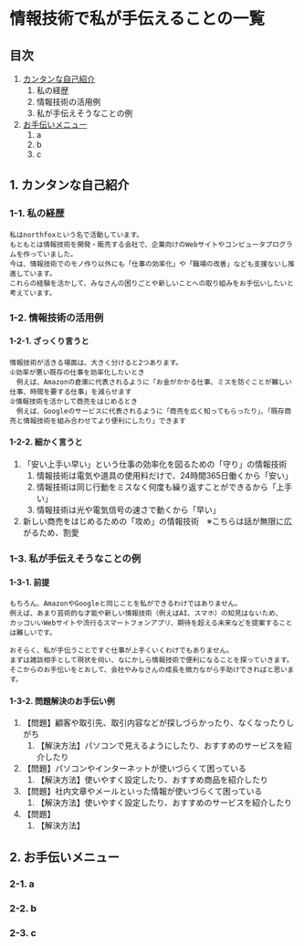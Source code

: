 情報技術で私が手伝えることの一覧
===

## 目次
1. [カンタンな自己紹介](#1-カンタンな自己紹介)
   1. 私の経歴
   1. 情報技術の活用例
   1. 私が手伝えそうなことの例
1. [お手伝いメニュー](#2-お手伝いメニュー)
   1. a
   1. b
   1. c

## 1. カンタンな自己紹介
### 1-1. 私の経歴
```
私はnorthfoxという名で活動しています。
もともとは情報技術を開発・販売する会社で、企業向けのWebサイトやコンピュータプログラムを作っていました。
今は、情報技術でのモノ作り以外にも「仕事の効率化」や「職場の改善」なども支援ないし推進しています。
これらの経験を活かして、みなさんの困りごとや新しいことへの取り組みをお手伝いしたいと考えています。
```

### 1-2. 情報技術の活用例
#### 1-2-1. ざっくり言うと
```
情報技術が活きる場面は、大きく分けると2つあります。
①効率が悪い既存の仕事を効率化したいとき
　例えば、Amazonの倉庫に代表されるように「お金がかかる仕事、ミスを防ぐことが難しい仕事、時間を要する仕事」を減らせます
②情報技術を活かして商売をはじめるとき
　例えば、Googleのサービスに代表されるように「商売を広く知ってもらったり」、「既存商売と情報技術を組み合わせてより便利にしたり」できます
```

#### 1-2-2. 細かく言うと
1. 「安い上手い早い」という仕事の効率化を図るための「守り」の情報技術
   1. 情報技術は電気や道具の使用料だけで、24時間365日働くから「安い」
   1. 情報技術は同じ行動をミスなく何度も繰り返すことができるから「上手い」
   1. 情報技術は光や電気信号の速さで動くから「早い」
1. 新しい商売をはじめるための「攻め」の情報技術　※こちらは話が無限に広がるため、割愛


### 1-3. 私が手伝えそうなことの例
#### 1-3-1. 前提
```
もちろん、AmazonやGoogleと同じことを私ができるわけではありません。
例えば、あまり芸術的な才能や新しい情報技術（例えばAI、スマホ）の知見はないため、
カッコいいWebサイトや流行るスマートフォンアプリ、期待を超える未来などを提案することは難しいです。

おそらく、私が手伝うことですぐ仕事が上手くいくわけでもありません。
まずは雑談相手として現状を伺い、なにかしら情報技術で便利になることを探っていきます。
そこからのお手伝いをとおして、会社やみなさんの成長を微力ながら手助けできればと思います。
```

#### 1-3-2. 問題解決のお手伝い例
1. 【問題】顧客や取引先、取引内容などが探しづらかったり、なくなったりしがち
   1. 【解決方法】パソコンで見えるようにしたり、おすすめのサービスを紹介したり
1. 【問題】パソコンやインターネットが使いづらくて困っている
   1. 【解決方法】使いやすく設定したり、おすすめ商品を紹介したり
1. 【問題】社内文章やメールといった情報が使いづらくて困っている
   1. 【解決方法】使いやすく設定したり、おすすめのサービスを紹介したり
1. 【問題】
   1. 【解決方法】

## 2. お手伝いメニュー
### 2-1. a
### 2-2. b
### 2-3. c
